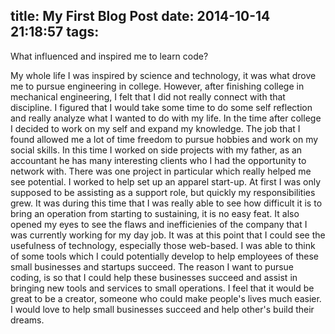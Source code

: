 title: My First Blog Post
date: 2014-10-14 21:18:57
tags:
---
What influenced and inspired me to learn code?

My whole life I was inspired by science and technology, it was what drove me to pursue engineering in college.
However, after finishing college in mechanical engineering, I felt that I did not really connect with that discipline. 
I figured that I would take some time to do some self reflection and really analyze what I wanted to do with my life. 
In the time after college I decided to work on my self and expand my knowledge. The job that I found allowed me a lot 
of time freedom to pursue hobbies and work on my social skills. In this time I worked on side projects with my father, 
as an accountant he has many interesting clients who I had the opportunity to network with. There was one project in 
particular which really helped me see potential. I worked to help set up an apparel start-up. At first I was only 
supposed to be assisting as a support role, but quickly my responsibilities grew. It was during this time that I was 
really able to see how difficult it is to bring an operation from starting to sustaining, it is no easy feat. It also
opened my eyes to see the flaws and inefficienies of the company that I was currently working for my day job. It was 
at this point that I could see the usefulness of technology, especially those web-based. I was able to think of some 
tools which I could potentially develop to help employees of these small businesses and startups succeed. The reason I 
want to pursue coding, is so that I could help these businesses succeed and assist in bringing new tools and services
to small operations. I feel that it would be great to be a creator, someone who could make people's lives much easier. 
I would love to help small businesses succeed and help other's build their dreams.
